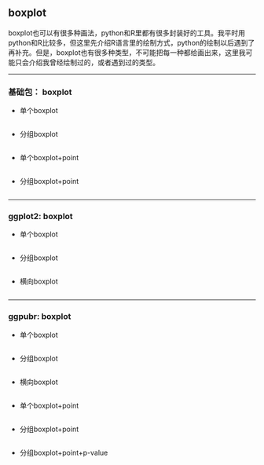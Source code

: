 ﻿## **boxplot**

boxplot也可以有很多种画法，python和R里都有很多封装好的工具。我平时用python和R比较多，但这里先介绍R语言里的绘制方式，python的绘制以后遇到了再补充。但是，boxplot也有很多种类型，不可能把每一种都给画出来，这里我可能只会介绍我曾经绘制过的，或者遇到过的类型。

--- 

### **基础包： boxplot**

+ 单个boxplot

```

```

+ 分组boxplot

```

```

+ 单个boxplot+point

```

```

+  分组boxplot+point

```

```

---

### **ggplot2: boxplot**

+ 单个boxplot

```

```

+ 分组boxplot

```

```

+ 横向boxplot

```

```

---

### **ggpubr: boxplot**

+ 单个boxplot

```

```

+ 分组boxplot

```

```

+ 横向boxplot

```

```

+ 单个boxplot+point

```

```

+ 分组boxplot+point

```

```

+ 分组boxplot+point+p-value

```

```